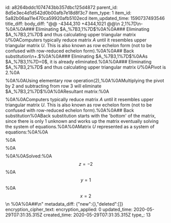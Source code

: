 id: a8264bddc1074743bb357dbc125d4872
parent_id: 8d5e3ec4d1d542d0b00afb7e18d8f3c7
item_type: 1
item_id: 5a82b06aa11e470ca59920afb5102ecd
item_updated_time: 1590737493546
title_diff: 
body_diff: "@@ -4344,310 +4344,1021 @@\n 2,1%7D\n-%0A%0A### Eliminating $A_%7B3,1%7D$%0A%0A### Eliminating $A_%7B3,2%7D$ and thus calculating upper triangular matrix $U$%0AComputers typically reduce matrix $A$ until it resembles upper triangular matrix $U$. This is also known as row echelon form (not to be confused with row-reduced echelon form).%0A%0A## Back substitution\n+$.%0A%0AResultant matrix:%0A$$%0A%5Cbegin%7Bbmatrix%7D%0A1&2&1&&2%5C%5C%0A0&2&-2&&6%5C%5C%0A0&4&1&&2%0A%5Cend%7Bbmatrix%7D%0A$$%0A%0A### Eliminating $A_%7B3,1%7D$%0AAs $A_%7B3,1%7D=0$, it is already eliminated.%0A%0A### Eliminating $A_%7B3,2%7D$ and thus calculating upper triangular matrix $U$%0APivot is 2.%0A$$%0A%5Cbegin%7Bbmatrix%7D%0A1&2&1&&2%5C%5C%0A0&%5Cboxed%7B2%7D&-2&&6%5C%5C%0A0&4&1&&2%0A%5Cend%7Bbmatrix%7D%0A$$%0A%0AUsing elementary row operation(2),%0A%0AMultiplying the pivot by 2 and subtracting from row 3 will eliminate $A_%7B3,2%7D$%0A%0AResultant matrix:%0A$$%0AU=%0A%5Cbegin%7Bbmatrix%7D%0A1&2&1&&2%5C%5C%0A0&2&-2&&6%5C%5C%0A0&0&5&&-10%0A%5Cend%7Bbmatrix%7D%0A$$%0A%0AComputers typically reduce matrix $A$ until it resembles upper triangular matrix $U$. This is also known as row echelon form (not to be confused with row-reduced echelon form).%0A%0A## Back substitution%0ABack substitution starts with the 'bottom' of the matrix, since there is only 1 unknown and works up the matrix eventually solving the system of equations.%0A%0AMatrix $U$ represented as a system of equations:%0A%0A$$%0Ax+2y+z=2%0A$$%0A$$%0A2y-2z=6%0A$$%0A$$%0A5z=-10%0A$$%0A%0ASolved:%0A$$z=-2$$%0A$$y=1$$%0A$$x=2$$\n %0A%0A##\n"
metadata_diff: {"new":{},"deleted":[]}
encryption_cipher_text: 
encryption_applied: 0
updated_time: 2020-05-29T07:31:35.315Z
created_time: 2020-05-29T07:31:35.315Z
type_: 13